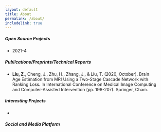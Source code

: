```yaml
---
layout: default
title: About
permalink: /about/
includelink: true
---
```


##### Open Source Projects

- 2021-4 




##### Publications/Preprints/Technical Reports
- **Liu, Z**., Cheng, J., Zhu, H., Zhang, J., & Liu, T. (2020, October). Brain Age Estimation from MRI Using a Two-Stage Cascade Network with Ranking Loss. In International Conference on Medical Image Computing and Computer-Assisted Intervention (pp. 198-207). Springer, Cham.



##### Interesting Projects

- 



##### Social and Media Platform
